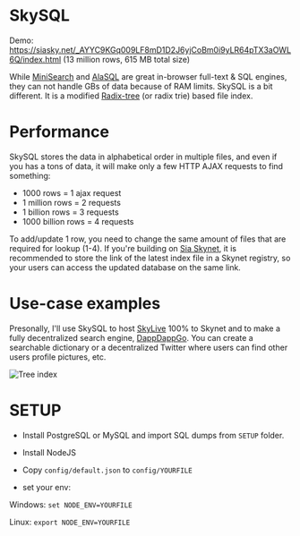 # SkySQL

Demo: https://siasky.net/_AYYC9KGq009LF8mD1D2J6yjCoBm0i9yLR64pTX3aOWL6Q/index.html (13 million rows, 615 MB total size)

While [MiniSearch](https://github.com/lucaong/minisearch) and [AlaSQL](http://alasql.org/) are great in-browser full-text & SQL engines,
they can not handle GBs of data because of RAM limits.
SkySQL is a bit different. It is a modified [Radix-tree](https://en.wikipedia.org/wiki/Radix_tree) (or radix trie) based file index.

# Performance

SkySQL stores the data in alphabetical order in multiple files, and even if you has a tons of data, it will make only a few HTTP AJAX requests to find something:

- 1000 rows = 1 ajax request
- 1 million rows = 2 requests
- 1 billion rows = 3 requests
- 1000 billion rows = 4 requests

To add/update 1 row, you need to change the same amount of files that are required for lookup (1-4).
If you're building on [Sia Skynet](https://siasky.net), it is recommended to store the link of the latest index
file in a Skynet registry, so your users can access the updated database on the same link.

# Use-case examples

Presonally, I'll use SkySQL to host [SkyLive](https://skylive.coolhd.hu) 100% to Skynet and to make a fully decentralized search engine, [DappDappGo](https://dappdappgo.coolhd.hu).
You can create a searchable dictionary or a decentralized Twitter where users can find other users profile pictures, etc.


![Tree index](https://www.researchgate.net/profile/Philippe_Fournier_Viger/publication/263696690/figure/fig1/AS:296556428316691@1447715970966/A-Prediction-Tree-PT-Inverted-Index-II-and-Lookup-Table-LT.png)

# SETUP

- Install PostgreSQL or MySQL and import SQL dumps from `SETUP` folder.

- Install NodeJS

- Copy `config/default.json` to `config/YOURFILE`

- set your env:

Windows:
`set NODE_ENV=YOURFILE`

Linux:
`export NODE_ENV=YOURFILE`